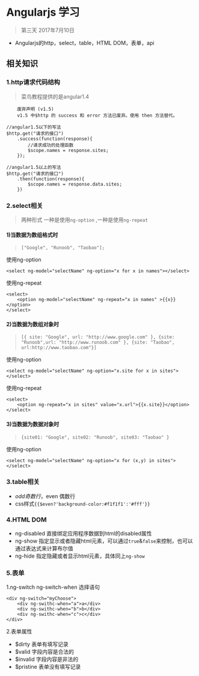 # Angularjs 学习
>第三天 2017年7月10日

 - Angularjs的http，select，table，HTML DOM，表单，api

## 相关知识

### 1.http请求代码结构
>菜鸟教程提供的是angular1.4
```
    废弃声明 (v1.5)
    v1.5 中$http 的 success 和 error 方法已废弃。使用 then 方法替代。
```

```
//angular1.5以下的写法
$http.get("请求的接口")
    .success(function(response){
        //请求成功的处理函数
        $scope.names = response.sites;
    });
```

```
//angular1.5以上的写法
$http.get("请求的接口")
    .then(function(response){
        $scope.names = response.data.sites;
    })
```

### 2.select相关
>两种形式 一种是使用`ng-option` ,一种是使用`ng-repeat`

#### 1)当数据为数组格式时
>```["Google", "Runoob", "Taobao"];```

使用ng-option
```
<select ng-model="selectName" ng-option="x for x in names"></select>
```
使用ng-repeat
```
<select>
    <option ng-model="selectName" ng-repeat="x in names" >{{x}}</option>
</select>
```

#### 2)当数据为数组对象时
> ```[{ site: "Google", url: "http://www.google.com" }, {site: "Runoob",url: "http://www.runoob.com" }, {site: "Taobao", url:http://www.taobao.com"}]```

使用ng-option
```
<select ng-model="selectName" ng-option="x.site for x in sites"></select>
```
使用ng-repeat
```
<select>
    <option ng-repeat="x in sites" value="x.url">{{x.site}}</option>
</select>
```

#### 3)当数据为数据对象时
>```{site01: "Google", site02: "Runoob", site03: "Taobao" }```

使用ng-option
```
<select ng-model="selectName" ng-option="x for (x,y) in sites"></select>
```


### 3.table相关

 - $odd 奇数行，$even 偶数行
 - css样式`{{$even?'background-color:#f1f1f1':'#fff'}}`



### 4.HTML DOM

 - ng-disabled 直接绑定应用程序数据到html的disabled属性
 - ng-show 指定显示或者隐藏html元素，可以通过`true`&`false`来控制，也可以通过表达式来计算布尔值
 - ng-hide 指定隐藏或者显示html元素，具体同上`ng-show`


### 5.表单

1.ng-switch ng-switch-when 选择语句
```
<div ng-switch="myChoose">
    <div ng-swithc-when="a">a</div>
    <div ng-swithc-when="b">b</div>
    <div ng-swithc-when="c">c</div>
</div>
```

2.表单属性

 - $dirty 表单有填写记录
 - $valid 字段内容是合法的
 - $invalid 字段内容是非法的
 - $pristine 表单没有填写记录
